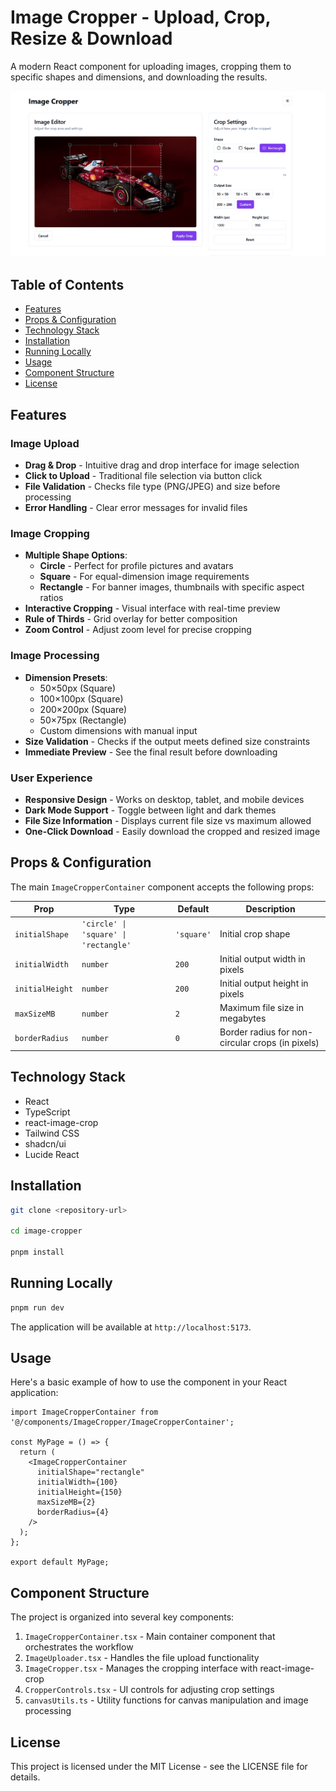 
# Image Cropper - Upload, Crop, Resize & Download

A modern React component for uploading images, cropping them to specific shapes and dimensions, and downloading the results.

![Project Screenshot](/public/mainPage.png)
##  Table of Contents

- [Features](#features)
- [Props & Configuration](#props--configuration)
- [Technology Stack](#technology-stack)
- [Installation](#installation)
- [Running Locally](#running-locally)
- [Usage](#usage)
- [Component Structure](#component-structure)
- [License](#license)

## Features

### Image Upload
- **Drag & Drop** - Intuitive drag and drop interface for image selection
- **Click to Upload** - Traditional file selection via button click
- **File Validation** - Checks file type (PNG/JPEG) and size before processing
- **Error Handling** - Clear error messages for invalid files

### Image Cropping
- **Multiple Shape Options**:
  - **Circle** - Perfect for profile pictures and avatars
  - **Square** - For equal-dimension image requirements
  - **Rectangle** - For banner images, thumbnails with specific aspect ratios
- **Interactive Cropping** - Visual interface with real-time preview
- **Rule of Thirds** - Grid overlay for better composition
- **Zoom Control** - Adjust zoom level for precise cropping

### Image Processing
- **Dimension Presets**:
  - 50×50px (Square)
  - 100×100px (Square)
  - 200×200px (Square)
  - 50×75px (Rectangle)
  - Custom dimensions with manual input
- **Size Validation** - Checks if the output meets defined size constraints
- **Immediate Preview** - See the final result before downloading

### User Experience
- **Responsive Design** - Works on desktop, tablet, and mobile devices
- **Dark Mode Support** - Toggle between light and dark themes
- **File Size Information** - Displays current file size vs maximum allowed
- **One-Click Download** - Easily download the cropped and resized image

## Props & Configuration

The main `ImageCropperContainer` component accepts the following props:

| Prop | Type | Default | Description |
|------|------|---------|-------------|
| `initialShape` | `'circle' \| 'square' \| 'rectangle'` | `'square'` | Initial crop shape |
| `initialWidth` | `number` | `200` | Initial output width in pixels |
| `initialHeight` | `number` | `200` | Initial output height in pixels |
| `maxSizeMB` | `number` | `2` | Maximum file size in megabytes |
| `borderRadius` | `number` | `0` | Border radius for non-circular crops (in pixels) |

## Technology Stack

- React
- TypeScript
- react-image-crop
- Tailwind CSS
- shadcn/ui
- Lucide React

## Installation

```bash
git clone <repository-url>

cd image-cropper

pnpm install
```

## Running Locally

```bash
pnpm run dev
```

The application will be available at `http://localhost:5173`.

## Usage

Here's a basic example of how to use the component in your React application:

```tsx
import ImageCropperContainer from '@/components/ImageCropper/ImageCropperContainer';

const MyPage = () => {
  return (
    <ImageCropperContainer 
      initialShape="rectangle"
      initialWidth={100}
      initialHeight={150}
      maxSizeMB={2}
      borderRadius={4}
    />
  );
};

export default MyPage;
```

## Component Structure

The project is organized into several key components:

1. `ImageCropperContainer.tsx` - Main container component that orchestrates the workflow
2. `ImageUploader.tsx` - Handles the file upload functionality
3. `ImageCropper.tsx` - Manages the cropping interface with react-image-crop
4. `CropperControls.tsx` - UI controls for adjusting crop settings
5. `canvasUtils.ts` - Utility functions for canvas manipulation and image processing


## License

This project is licensed under the MIT License - see the LICENSE file for details.